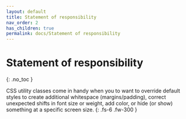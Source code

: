```yaml
---
layout: default
title: Statement of responsibility
nav_order: 2
has_children: true
permalink: docs/Statement of responsibility
---
```


# Statement of responsibility
{: .no_toc }

CSS utility classes come in handy when you to want to override default styles to create additional whitespace (margins/padding), correct unexpected shifts in font size or weight, add color, or hide (or show) something at a specific screen size.
{: .fs-6 .fw-300 }
